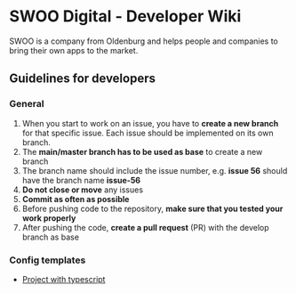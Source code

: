 # SWOO Digital - Developer Wiki

SWOO is a company from Oldenburg and helps people and companies to bring their own apps to the market.

## Guidelines for developers

### General

1. When you start to work on an issue, you have to **create a new branch** for that specific issue. Each issue should be implemented on its own branch.
2. The **main/master branch has to be used as base** to create a new branch
3. The branch name should include the issue number, e.g. **issue 56** should have the branch name **issue-56**
4. **Do not close or move** any issues
5. **Commit as often as possible**
6. Before pushing code to the repository, **make sure that you tested your work properly**
7. After pushing the code, **create a pull request** (PR) with the develop branch as base

### Config templates

- [Project with typescript](https://github.com/swoo-digital/wiki/tree/main/config-templates/project-with-typescript)
